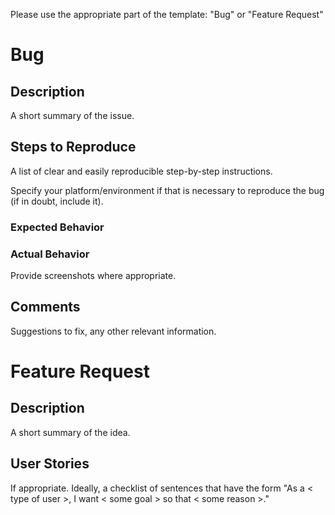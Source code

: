 Please use the appropriate part of the template: "Bug" or "Feature Request"

# Bug

## Description

A short summary of the issue.

## Steps to Reproduce

A list of clear and easily reproducible step-by-step instructions.

Specify your platform/environment if that is necessary to reproduce the bug (if
in doubt, include it).

### Expected Behavior

### Actual Behavior

Provide screenshots where appropriate.

## Comments

Suggestions to fix, any other relevant information.

# Feature Request

## Description

A short summary of the idea.

## User Stories

If appropriate. Ideally, a checklist of sentences that have the form "As a <
type of user >, I want < some goal > so that < some reason >."
